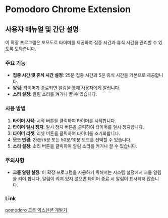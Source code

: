 # Pomodoro Chrome Extension

## 사용자 매뉴얼 및 간단 설명

이 확장 프로그램은 포모도로 타이머를 제공하여 집중 시간과 휴식 시간을 관리할 수 있도록 도와줍니다.

### 주요 기능
- **집중 시간 및 휴식 시간 설정**: 25분 집중 시간과 5분 휴식 시간을 기본으로 제공합니다.
- **알림**: 타이머가 종료되면 알림을 통해 사용자에게 알립니다.
- **소리 설정**: 알림 소리를 켜거나 끌 수 있습니다.

### 사용 방법
1. **타이머 시작**: 시작 버튼을 클릭하여 타이머를 시작합니다.
2. **타이머 일시 정지**: 일시 정지 버튼을 클릭하여 타이머를 일시 정지합니다.
3. **타이머 리셋**: 리셋 버튼을 클릭하여 타이머를 초기화합니다.
4. **모드 변경**: 25분/5분 또는 50분/10분 모드를 선택할 수 있습니다.
5. **소리 설정**: 소리 버튼을 클릭하여 알림 소리를 켜거나 끌 수 있습니다.

### 주의사항
- **크롬 알림 설정**: 이 확장 프로그램을 사용하기 위해서는 시스템 설정에서 크롬 알림을 켜야 합니다. 알림이 켜져 있지 않으면 타이머 종료 시 알림이 표시되지 않습니다.

### Link
[pomodoro 크롬 익스텐션 개발기](https://www.notion.so/heejeonglim/AI-native-fe5bc778873540a5bc67e780b1e067df?pvs=4#1fcfa58deac5802fb71adef29ba4d4ca)
